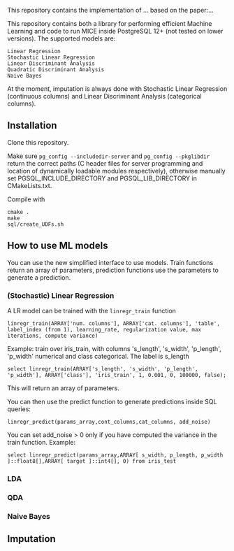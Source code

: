 This repository contains the implementation of ... based on the paper:...

This repository contains both a library for performing efficient Machine Learning and code to run MICE inside PostgreSQL 12+ (not tested on lower versions). The supported models are:

```
Linear Regression
Stochastic Linear Regression
Linear Discriminant Analysis
Quadratic Discriminant Analysis
Naive Bayes
```

At the moment, imputation is always done with Stochastic Linear Regression (continuous columns) and Linear Discriminant Analysis (categorical columns).

## Installation 

Clone this repository.

Make sure `pg_config --includedir-server` and `pg_config --pkglibdir` return the correct paths (C header files for server programming and location of dynamically loadable modules respectively), otherwise manually set PGSQL\_INCLUDE\_DIRECTORY and  PGSQL\_LIB\_DIRECTORY in CMakeLists.txt.

Compile with

```
cmake .
make
sql/create_UDFs.sh
```

## How to use ML models

You can use the new simplified interface to use models. Train functions return an array of parameters, prediction functions use the parameters to generate a prediction.

### (Stochastic) Linear Regression

A LR model can be trained with the `linregr_train` function

```
linregr_train(ARRAY['num. columns'], ARRAY['cat. columns'], 'table', label_index (from 1), learning_rate, regularization value, max iterations, compute variance)

```
Example: train over iris\_train, with columns 's\_length', 's\_width', 'p\_length', 'p\_width' numerical and class categorical. The label is s_length

```
select linregr_train(ARRAY['s_length', 's_width', 'p_length', 'p_width'], ARRAY['class'], 'iris_train', 1, 0.001, 0, 100000, false);

```

This will return an array of parameters.

You can then use the predict function to generate predictions inside SQL queries:

```
linregr_predict(params_array,cont_columns,cat_columns, add_noise)
```
You can set add_noise > 0 only if you have computed the variance in the train function.
Example:

```
select linregr_predict(params_array,ARRAY[ s_width, p_length, p_width ]::float8[],ARRAY[ target ]::int4[], 0) from iris_test
```

### LDA

### QDA

### Naive Bayes

## Imputation
